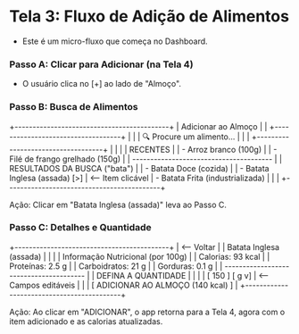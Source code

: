 # Tela 3: Fluxo de Adição de Alimentos

* Este é um micro-fluxo que começa no Dashboard.


### Passo A: Clicar para Adicionar (na Tela 4)
  * O usuário clica no [+] ao lado de "Almoço".
  



### Passo B: Busca de Alimentos

+-------------------------------------------+
|          Adicionar ao Almoço              |
|   +-----------------------------------+   |
|   | 🔍  Procure um alimento...        |   |
|   +-----------------------------------+   |
|                                           |
|   RECENTES                                |
|   - Arroz branco (100g)                   |
|   - Filé de frango grelhado (150g)        |
|   --------------------------------------- |
|   RESULTADOS DA BUSCA ("bata")            |
|   - Batata Doce (cozida)                  |
|   - Batata Inglesa (assada)     [>]       | <-- Item clicável
|   - Batata Frita (industrializada)        |
|                                           |
+-------------------------------------------+

Ação: Clicar em "Batata Inglesa (assada)" leva ao Passo C.





### Passo C: Detalhes e Quantidade

+-------------------------------------------+
|      <-- Voltar                           |
|      Batata Inglesa (assada)              |
|                                           |
|   Informação Nutricional (por 100g)       |
|   Calorias: 93 kcal                       |
|   Proteínas: 2.5 g                        |
|   Carboidratos: 21 g                      |
|   Gorduras: 0.1 g                         |
|   --------------------------------------- |
|   DEFINA A QUANTIDADE                     |
|                                           |
|            [    150    ] [      g      v] |  <-- Campos editáveis
|                                           |
|   [   ADICIONAR AO ALMOÇO (140 kcal)    ] |
+-------------------------------------------+

Ação: Ao clicar em "ADICIONAR", o app retorna para a Tela 4, agora com o item adicionado e as calorias atualizadas.